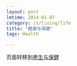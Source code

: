 ```yaml
---
layout: post
lmtime: 2014-01-07
category: it/living/life
title: "健康与保健"
tags: Health

---
```


页面转移到[养生与保健](/it/living/sport/2014/01/07/HealthKeep/)
